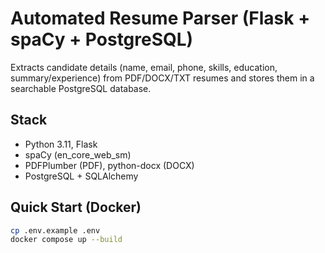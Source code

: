 # Automated Resume Parser (Flask + spaCy + PostgreSQL)

Extracts candidate details (name, email, phone, skills, education, summary/experience) from PDF/DOCX/TXT resumes and stores them in a searchable PostgreSQL database.

## Stack
- Python 3.11, Flask
- spaCy (en_core_web_sm)
- PDFPlumber (PDF), python-docx (DOCX)
- PostgreSQL + SQLAlchemy

## Quick Start (Docker)
```bash
cp .env.example .env
docker compose up --build
